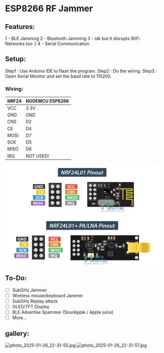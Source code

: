 # ESP8266 RF Jammer
## Features:
1 - BLE Jamming
2 - Bluetooth Jamming
3 - idk but it disrupts WiFi Networks too :)
4 - Serial Communication
## Setup:
Step1 : Use Arduino IDE to flash the program.
Step2 : Do the wiring.
Step3 : Open Serial Monitor and set the baud rate to 115200.
### Wiring:
<center>

| NRF24 | NODEMCU ESP8266 |  
|-------|-----------------|  
| VCC | 3.3V |  
| GND | GND |  
| CNS | D2 |  
| CE | D4 |  
| MOSI | D7 |  
| SCK | D5 |  
| MISO | D6 |  
| IRQ | NOT USED! |

![Capture.PNG](https://github.com/SalarAmirSalari/ESP8266-RF-Jammer/blob/main/Assets/Capture.PNG?raw=true)
</center>

## To-Do:
- [ ] SubGHz Jammer
- [ ] Wireless mouse/keyboard Jammer
- [ ] SubGHz Replay attack
- [ ] OLED/TFT Display
- [ ] BLE Advertise Spammer (SourApple / Apple juice)
- [ ] More...

## gallery:

![photo_2025-01-26_22-31-55.jpg](:/7fc419b4195d43ee8194e5094d660928)
![photo_2025-01-26_22-31-57.jpg](:/f31170e660c742a3a6f1c2cc104b2380)

